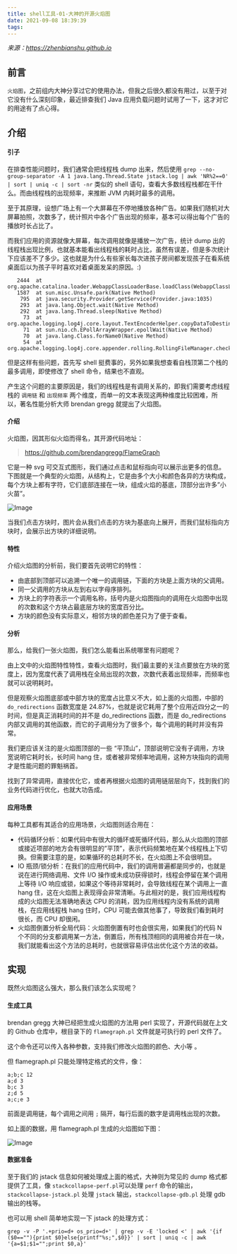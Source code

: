 ```yaml
---
title: shell工具-01-大神的开源火焰图
date: 2021-09-08 18:39:39
tags:
---
```




 *来源：https://zhenbianshu.github.io*

## 前言

`火焰图`，之前组内大神分享过它的使用办法，但我之后很久都没有用过，以至于对它没有什么深刻印象，最近排查我们 Java 应用负载问题时试用了一下，这才对它的用途有了点心得。

## 介绍

#### 引子

在排查性能问题时，我们通常会把线程栈 dump 出来，然后使用 `grep --no-group-separator -A 1 java.lang.Thread.State jstack.log | awk 'NR%2==0' | sort | uniq -c | sort -nr` 类似的 shell 语句，查看大多数线程栈都在干什么。而由线程栈的出现频率，来推断 JVM 内耗时最多的调用。

至于其原理，设想广场上有一个大屏幕在不停地播放各种广告。如果我们随机对大屏幕拍照，次数多了，统计照片中各个广告出现的频率，基本可以得出每个广告的播放时长占比了。

而我们应用的资源就像大屏幕，每次调用就像是播放一次广告，统计 dump 出的线程栈出现比例，也就基本能看出线程栈的耗时占比，虽然有误差，但是多次统计下应该差不了多少。这也就是为什么有些家长每次进孩子房间都发现孩子在看系统桌面后以为孩子平时喜欢对着桌面发呆的原因。:)

```
   2444  at org.apache.catalina.loader.WebappClassLoaderBase.loadClass(WebappClassLoaderBase.java:1200)
   1587  at sun.misc.Unsafe.park(Native Method)
    795  at java.security.Provider.getService(Provider.java:1035)
    293  at java.lang.Object.wait(Native Method)
    292  at java.lang.Thread.sleep(Native Method)
     73  at org.apache.logging.log4j.core.layout.TextEncoderHelper.copyDataToDestination(TextEncoderHelper.java:61)
     71  at sun.nio.ch.EPollArrayWrapper.epollWait(Native Method)
     70  at java.lang.Class.forName0(Native Method)
     54  at org.apache.logging.log4j.core.appender.rolling.RollingFileManager.checkRollover(RollingFileManager.java:217)
```

但是这样有些问题，首先写 shell 挺费事的，另外如果我想查看自栈顶第二个栈的最多调用，即使修改了 shell 命令，结果也不直观。

产生这个问题的主要原因是，我们的线程栈是有调用关系的，即我们需要考虑线程栈的 `调用链` 和 `出现频率` 两个维度，而单一的文本表现这两种维度比较困难，所以，著名性能分析大师 brendan gregg 就提出了火焰图。

#### 介绍

火焰图，因其形似火焰而得名，其开源代码地址：

> https://github.com/brendangregg/FlameGraph

它是一种 svg 可交互式图形，我们通过点击和鼠标指向可以展示出更多的信息。下图就是一个典型的火焰图，从结构上，它是由多个大小和颜色各异的方块构成，每个方块上都有字符，它们底部连接在一块，组成火焰的基底，顶部分出许多”小火苗”。

![Image](https://mmbiz.qpic.cn/mmbiz_png/j3gficicyOvauyA1tcQgR1fHrxzrSgcAWjq0icLIXIcCIF7hibbGlaXGxFsjibxANw4evL9xNL6nan7iaaeFIJtABg3w/640?wx_fmt=png&wxfrom=5&wx_lazy=1&wx_co=1)

当我们点击方块时，图片会从我们点击的方块为基底向上展开，而我们鼠标指向方块时，会展示出方块的详细说明。

#### 特性

介绍火焰图的分析前，我们要首先说明它的特性：

- 由底部到顶部可以追溯一个唯一的调用链，下面的方块是上面方块的父调用。
- 同一父调用的方块从左到右以字母序排列。
- 方块上的字符表示一个调用名称，括号内是火焰图指向的调用在火焰图中出现的次数和这个方块占最底层方块的宽度百分比。
- 方块的颜色没有实际意义，相邻方块的颜色差只为了便于查看。

#### 分析

那么，给我们一张火焰图，我们怎么能看出系统哪里有问题呢？

由上文中的火焰图特性特性，查看火焰图时，我们最主要的关注点要放在方块的宽度上，因为宽度代表了调用栈在全局出现的次数，次数代表着出现频率，而频率也就可以说明耗时。

但是观察火焰图底部或中部方块的宽度占比意义不大，如上面的火焰图，中部的 `do_redirections` 函数宽度是 24.87%，也就是说它耗用了整个应用近四分之一的时间，但是真正消耗时间的并不是 do_redirections 函数，而是 do_redirections 内部又调用的其他函数，而它的子调用分为了很多个，每个调用的耗时并没有异常。

我们更应该关注的是火焰图顶部的一些 “平顶山”，顶部说明它没有子调用，方块宽说明它耗时长，长时间 hang 住，或者被非常频率地调用，这种方块指向的调用才是性能问题的罪魁祸首。

找到了异常调用，直接优化它，或者再根据火焰图的调用链层层向下，找到我们的业务代码进行优化，也就大功告成。

#### 应用场景

每种工具都有其适合的应用场景，火焰图则适合用在：

- 代码循环分析：如果代码中有很大的循环或死循环代码，那么从火焰图的顶部或接近项部的地方会有很明显的”平顶”，表示代码频繁地在某个线程栈上下切换。但需要注意的是，如果循环的总耗时不长，在火焰图上不会很明显。
- IO 瓶颈/锁分析：在我们的应用代码中，我们的调用普遍都是同步的，也就是说在进行网络调用、文件 I/O 操作或未成功获得锁时，线程会停留在某个调用上等待 I/O 响应或锁，如果这个等待非常耗时，会导致线程在某个调用上一直 hang 住，这在火焰图上表现得会非常清晰。与此相对的是，我们应用线程构成的火焰图无法准确地表达 CPU 的消耗，因为应用线程内没有系统的调用栈，在应用线程栈 hang 住时，CPU 可能去做其他事了，导致我们看到耗时很长，而 CPU 却很闲。
- 火焰图倒置分析全局代码：火焰图倒置有时也会很实用，如果我们的代码 N 个不同的分支都调用某一方法，倒置后，所有栈顶相同的调用被合并在一块，我们就能看出这个方法的总耗时，也就很容易评估出优化这个方法的收益。

## 实现

既然火焰图这么强大，那么我们该怎么实现呢？

#### 生成工具

brendan gregg 大神已经把生成火焰图的方法用 perl 实现了，开源代码就在上文的 Github 仓库中，根目录下的 `flamegraph.pl` 文件就是可执行的 perl 文件了。

这个命令还可以传入各种参数，支持我们修改火焰图的颜色、大小等 。

但 flamegraph.pl 只能处理特定格式的文件，像：

```
a;b;c 12
a;d 3
b;c 3
z;d 5
a;c;e 3
```

前面是调用链，每个调用之间用 `;` 隔开，每行后面的数字是调用栈出现的次数。

如上面的数据，用 flamegraph.pl 生成的火焰图如下图：

![Image](https://mmbiz.qpic.cn/mmbiz_png/8Jeic82Or04l8qwqLuAsZNZVtNKRsloJlTsDdd4ialwYzZTGiaAFAhl35iawbMibbwRdCClX2n6zW62gvXgA5uRKYlA/640?wx_fmt=png&wxfrom=5&wx_lazy=1&wx_co=1)

#### 数据准备

至于我们的 jstack 信息如何被处理成上面的格式，大神则为常见的 dump 格式都提供了工具，像 `stackcollapse-perf.pl`可以处理 `perf` 命令的输出，`stackcollapse-jstack.pl` 处理 `jstack` 输出，`stackcollapse-gdb.pl` 处理 gdb 输出的栈等。

也可以用 shell 简单地实现一下 jstack 的处理方式：

```
grep -v -P '.+prio=d+ os_prio=d+' | grep -v -E 'locked <' | awk '{if ($0==""){print $0}else{printf"%s;",$0}}' | sort | uniq -c | awk '{a=$1;$1="";print $0,a}'
```

